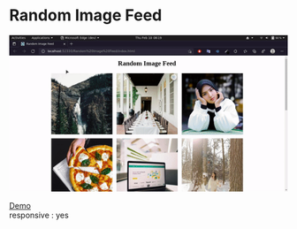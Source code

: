 # Random Image Feed

![random feed](feed.gif)

[Demo](https://codepen.io/rasyidzkun/pen/qBVjKmB) <br>
responsive : yes
